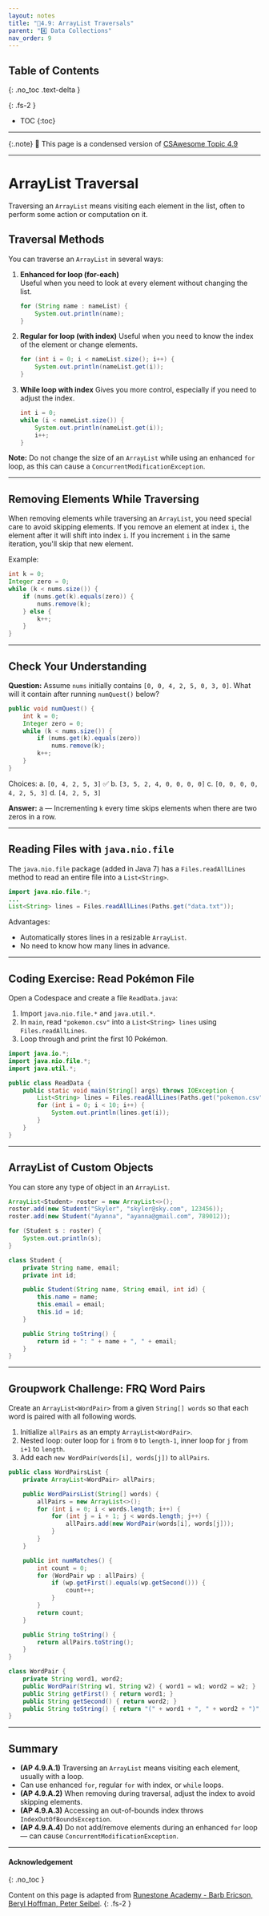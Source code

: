 ```yaml
---
layout: notes
title: "📓4.9: ArrayList Traversals" 
parent: "4️⃣ Data Collections"
nav_order: 9
---
```


## Table of Contents
{: .no_toc .text-delta }

{: .fs-2 }
- TOC
{:toc}

---

{:.note}
📖 This page is a condensed version of [CSAwesome Topic 4.9](https://runestone.academy/ns/books/published/csawesome2/topic-4-9-arraylist-traversal.html) 

---

# ArrayList Traversal

Traversing an `ArrayList` means visiting each element in the list, often to perform some action or computation on it.

## Traversal Methods

You can traverse an `ArrayList` in several ways:

1. **Enhanced for loop (for-each)**  
   Useful when you need to look at every element without changing the list.

   ```java
   for (String name : nameList) {
       System.out.println(name);
   }
   ```

2. **Regular for loop (with index)**
   Useful when you need to know the index of the element or change elements.

   ```java
   for (int i = 0; i < nameList.size(); i++) {
       System.out.println(nameList.get(i));
   }
   ```

3. **While loop with index**
   Gives you more control, especially if you need to adjust the index.

   ```java
   int i = 0;
   while (i < nameList.size()) {
       System.out.println(nameList.get(i));
       i++;
   }
   ```

**Note:** Do not change the size of an `ArrayList` while using an enhanced `for` loop, as this can cause a `ConcurrentModificationException`.

---

## Removing Elements While Traversing

When removing elements while traversing an `ArrayList`, you need special care to avoid skipping elements. If you remove an element at index `i`, the element after it will shift into index `i`. If you increment `i` in the same iteration, you'll skip that new element.

Example:

```java
int k = 0;
Integer zero = 0;
while (k < nums.size()) {
    if (nums.get(k).equals(zero)) {
        nums.remove(k);
    } else {
        k++;
    }
}
```

---

## Check Your Understanding

<div class="task" markdown="block">

**Question:**
Assume `nums` initially contains `[0, 0, 4, 2, 5, 0, 3, 0]`.
What will it contain after running `numQuest()` below?

```java
public void numQuest() {
    int k = 0;
    Integer zero = 0;
    while (k < nums.size()) {
        if (nums.get(k).equals(zero))
            nums.remove(k);
        k++;
    }
}
```

Choices:
a. `[0, 4, 2, 5, 3]` ✅
b. `[3, 5, 2, 4, 0, 0, 0, 0]`
c. `[0, 0, 0, 0, 4, 2, 5, 3]`
d. `[4, 2, 5, 3]`

**Answer:** a — Incrementing `k` every time skips elements when there are two zeros in a row.

</div>

---

## Reading Files with `java.nio.file`

The `java.nio.file` package (added in Java 7) has a `Files.readAllLines` method to read an entire file into a `List<String>`.

```java
import java.nio.file.*;
...
List<String> lines = Files.readAllLines(Paths.get("data.txt"));
```

Advantages:

* Automatically stores lines in a resizable `ArrayList`.
* No need to know how many lines in advance.

---

## Coding Exercise: Read Pokémon File

<div class="task" markdown="block">

Open a Codespace and create a file `ReadData.java`:

1. Import `java.nio.file.*` and `java.util.*`.
2. In `main`, read `"pokemon.csv"` into a `List<String> lines` using `Files.readAllLines`.
3. Loop through and print the first 10 Pokémon.

```java
import java.io.*;
import java.nio.file.*;
import java.util.*;

public class ReadData {
    public static void main(String[] args) throws IOException {
        List<String> lines = Files.readAllLines(Paths.get("pokemon.csv"));
        for (int i = 0; i < 10; i++) {
            System.out.println(lines.get(i));
        }
    }
}
```

</div>

---

## ArrayList of Custom Objects

You can store any type of object in an `ArrayList`.

```java
ArrayList<Student> roster = new ArrayList<>();
roster.add(new Student("Skyler", "skyler@sky.com", 123456));
roster.add(new Student("Ayanna", "ayanna@gmail.com", 789012));

for (Student s : roster) {
    System.out.println(s);
}
```

```java
class Student {
    private String name, email;
    private int id;

    public Student(String name, String email, int id) {
        this.name = name;
        this.email = email;
        this.id = id;
    }

    public String toString() {
        return id + ": " + name + ", " + email;
    }
}
```

---

## Groupwork Challenge: FRQ Word Pairs

<div class="task" markdown="block">

Create an `ArrayList<WordPair>` from a given `String[] words` so that each word is paired with all following words.

1. Initialize `allPairs` as an empty `ArrayList<WordPair>`.
2. Nested loop: outer loop for `i` from `0` to `length-1`, inner loop for `j` from `i+1` to `length`.
3. Add each `new WordPair(words[i], words[j])` to `allPairs`.

```java
public class WordPairsList {
    private ArrayList<WordPair> allPairs;

    public WordPairsList(String[] words) {
        allPairs = new ArrayList<>();
        for (int i = 0; i < words.length; i++) {
            for (int j = i + 1; j < words.length; j++) {
                allPairs.add(new WordPair(words[i], words[j]));
            }
        }
    }

    public int numMatches() {
        int count = 0;
        for (WordPair wp : allPairs) {
            if (wp.getFirst().equals(wp.getSecond())) {
                count++;
            }
        }
        return count;
    }

    public String toString() {
        return allPairs.toString();
    }
}
```

```java
class WordPair {
    private String word1, word2;
    public WordPair(String w1, String w2) { word1 = w1; word2 = w2; }
    public String getFirst() { return word1; }
    public String getSecond() { return word2; }
    public String toString() { return "(" + word1 + ", " + word2 + ")"; }
}
```

</div>

---

## Summary

* **(AP 4.9.A.1)** Traversing an `ArrayList` means visiting each element, usually with a loop.
* Can use enhanced `for`, regular `for` with index, or `while` loops.
* **(AP 4.9.A.2)** When removing during traversal, adjust the index to avoid skipping elements.
* **(AP 4.9.A.3)** Accessing an out-of-bounds index throws `IndexOutOfBoundsException`.
* **(AP 4.9.A.4)** Do not add/remove elements during an enhanced `for` loop — can cause `ConcurrentModificationException`.


---

#### Acknowledgement
{: .no_toc }

Content on this page is adapted from [Runestone Academy - Barb Ericson, Beryl Hoffman, Peter Seibel](https://runestone.academy/ns/books/published/csawesome2/csawesome2.html).
{: .fs-2 }
